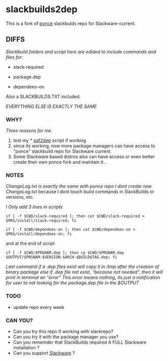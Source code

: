 # slackbuilds2dep

This is a fork of [ponce](https://github.com/Ponce/slackbuilds) slackbulds repo for Slackware-current.


## DIFFS

*Slackbuild folders and script here are edided to include commands and files for*:
* slack-required
- package.dep
+ dependees-on

Also a SLACKBUILDS.TXT included.

*EVERYTHING ELSE IS EXACTLY THE SAME*

### WHY?

*Three reasons for me*.
1. test my * [sqf2dep](https://github.com/rizitis/sqf2dep) script if working
2. since its working, now more package managers can have access to "ponce" slackbuild repo for Slackware current.
3. Some Slackware based distros also can have access or even better create their own ponce fork and maintain it...

### NOTES
*ChangeLog.txt is exactly the same with ponce repo*
*I dont create new ChangeLog.txt* because I dont touch build commands in SlackBuilds or versions, etc.

*I Only add 3 lines in scripts*

`if [ -f $CWD/slack-required ]; then cat $CWD/slack-required > $PKG/install/slack-required; fi`

`if [ -f $CWD/dependees-on ]; then cat $CWD/dependees-on > $PKG/install/dependees-on; fi`

and at the end of script

`if [ -f $CWD/$PRGNAM.dep ]; then cp $CWD/$PRGNAM.dep  $OUTPUT/$PRGNAM-$VERSION-$ARCH-$BUILD$TAG.dep; fi`

*Last command if a .dep files exist will copy it in /tmp after the creation of binary package*
*else if .dep file not exist, "because not needed", then it will print in terminal an "error"*
*This error means nothing, its just a notification for user to not looking for the package.dep file in the $OUTPUT*


### TODO
- update repo every week

### CAN YOU?
+ Can you try this repo if working with slackrepo?
+ Can you try it with the package manager you use?
+ Can you rememder that SlackBuilds required A FULL Slackware installation ?
+ Can you support [Slackware](https://www.patreon.com/slackwarelinux/posts) ?

